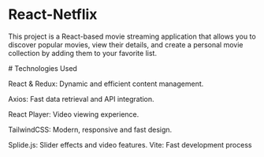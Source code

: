 ﻿# React-Netflix
This project is a React-based movie streaming application that allows you to discover popular movies, view their details, and create a personal movie collection by adding them to your favorite list.

﻿# Technologies Used

React & Redux: Dynamic and efficient content management.

Axios: Fast data retrieval and API integration.

React Player: Video viewing experience.

TailwindCSS: Modern, responsive and fast design.

Splide.js: Slider effects and video features. Vite: Fast development process
